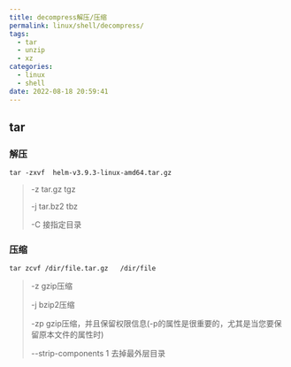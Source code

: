 ```yaml
---
title: decompress解压/压缩
permalink: linux/shell/decompress/
tags:
  - tar
  - unzip
  - xz
categories:
  - linux
  - shell
date: 2022-08-18 20:59:41
---
```




## tar

### 解压

```
tar -zxvf  helm-v3.9.3-linux-amd64.tar.gz
```

>-z    tar.gz  tgz
>
>-j    tar.bz2   tbz
>
>-C  接指定目录



### 压缩



```
tar zcvf /dir/file.tar.gz   /dir/file
```

> -z  gzip压缩
>
> -j  bzip2压缩
>
> -zp  gzip压缩，并且保留权限信息(-p的属性是很重要的，尤其是当您要保留原本文件的属性时)
>
> --strip-components 1  去掉最外层目录
